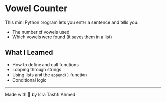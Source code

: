# Vowel Counter 

This mini Python program lets you enter a sentence and tells you:

- The number of vowels used
- Which vowels were found (it saves them in a list)

##  What I Learned

- How to define and call functions
- Looping through strings
- Using lists and the `append()` function
- Conditional logic

---

Made with 💖 by Iqra Tashfi Ahmed
